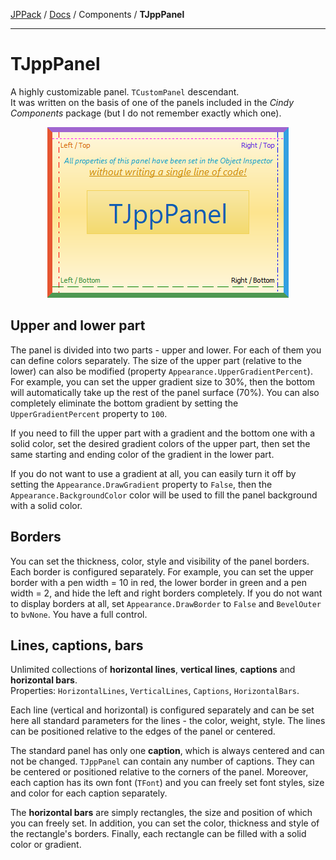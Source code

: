 [JPPack](../) / [Docs](./index.md) / Components / **TJppPanel**

---

# TJppPanel

A highly customizable panel. `TCustomPanel` descendant.  
It was written on the basis of one of the panels included in the *Cindy Components* package (but I do not remember exactly which one).  

<p align="center">
<img src="JppPanel.png">
</p>

## Upper and lower part

The panel is divided into two parts - upper and lower. For each of them you can define colors separately. The size of the upper part (relative to the lower) can also be modified (property `Appearance.UpperGradientPercent`). For example, you can set the upper gradient size to 30%, then the bottom will automatically take up the rest of the panel surface (70%). You can also completely eliminate the bottom gradient by setting the `UpperGradientPercent` property to `100`.

If you need to fill the upper part with a gradient and the bottom one with a solid color, set the desired gradient colors of the upper part, then set the same starting and ending color of the gradient in the lower part.

If you do not want to use a gradient at all, you can easily turn it off by setting the `Appearance.DrawGradient` property to `False`, then the `Appearance.BackgroundColor` color will be used to fill the panel background with a solid color.

## Borders

You can set the thickness, color, style and visibility of the panel borders. Each border is configured separately. For example, you can set the upper border with a pen width = 10 in red, the lower border in green and a pen width = 2, and hide the left and right borders completely. If you do not want to display borders at all, set `Appearance.DrawBorder` to `False` and `BevelOuter` to `bvNone`. You have a full control.

## Lines, captions, bars

Unlimited collections of **horizontal lines**, **vertical lines**, **captions** and **horizontal bars**.  
Properties: `HorizontalLines`, `VerticalLines`, `Captions`, `HorizontalBars`.

Each line (vertical and horizontal) is configured separately and can be set here all standard parameters for the lines - the color, weight, style. The lines can be positioned relative to the edges of the panel or centered.

The standard panel has only one **caption**, which is always centered and can not be changed. `TJppPanel` can contain any number of captions. They can be centered or positioned relative to the corners of the panel. Moreover, each caption has its own font (`TFont`) and you can freely set font styles, size and color for each caption separately.

The **horizontal bars** are simply rectangles, the size and position of which you can freely set. In addition, you can set the color, thickness and style of the rectangle's borders. Finally, each rectangle can be filled with a solid color or gradient.
